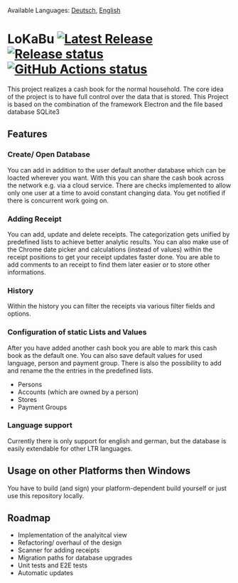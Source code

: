 Available Languages: [Deutsch](../master/README_DE.md), [English](../master/README.md)
# LoKaBu [![Latest Release](https://img.shields.io/github/v/release/H0rn0chse/LoKaBu.svg)](https://github.com/H0rn0chse/LoKaBu/releases/latest) [![Release status](https://github.com/H0rn0chse/LoKaBu/workflows/Release/badge.svg?branch=feature%2FelectronTransformation)](https://github.com/H0rn0chse/LoKaBu/actions?query=workflow%3ARelease) [![GitHub Actions status](https://github.com/H0rn0chse/LoKaBu/workflows/Test/badge.svg?branch=feature%2FelectronTransformation)](https://github.com/H0rn0chse/LoKaBu/actions?query=workflow%3ATest)

This project realizes a cash book for the normal household. The core idea of the project is to have full control over the data that is stored. This Project is based on the combination of the framework Electron and the file based database SQLite3
## Features
### Create/ Open Database
You can add in addition to the user default another database which can be loacted wherever you want. With this you can share the cash book across the network e.g. via a cloud service. There are checks implemented to allow only one user at a time to avoid constant changing data. You get notified if there is concurrent work going on.

### Adding Receipt
You can add, update and delete receipts. The categorization gets unified by predefined lists to achieve better analytic results. You can also make use of the Chrome date picker and calculations (instead of values) within the receipt positions to get your receipt updates faster done. You are able to add comments to an receipt to find them later easier or to store other informations.

### History
Within the history you can filter the receipts via various filter fields and options.

### Configuration of static Lists and Values
After you have added another cash book you are able to mark this cash book as the default one. You can also save default values for used language, person and payment group.
There is also the possibility to add and rename the the entries in the predefined lists.
  *	Persons
  *	Accounts (which are owned by a person)
  *	Stores
  *	Payment Groups

### Language support
Currently there is only support for english and german, but the database is easily extendable for other LTR languages.

## Usage on other Platforms then Windows
You have to build (and sign) your platform-dependent build yourself or just use this repository locally.

## Roadmap
  * Implementation of the analyitcal view
  * Refactoring/ overhaul of the design
  * Scanner for adding receipts
  * Migration paths for database upgrades
  * Unit tests and E2E tests
  * Automatic updates
